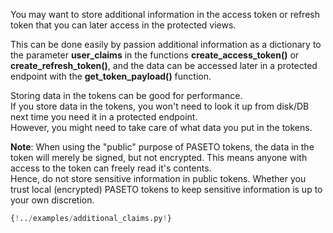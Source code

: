 You may want to store additional information in the access token or refresh token that you can later access in the protected views.

This can be done easily by passion additional information as a dictionary to the parameter **user_claims** in the functions **create_access_token()** or **create_refresh_token()**, and the data can be accessed later in a protected endpoint with the **get_token_payload()** function.

Storing data in the tokens can be good for performance.\
If you store data in the tokens, you won't need to look it up from disk/DB next time you need it in a protected endpoint.\
However, you might need to take care of what data you put in the tokens.

**Note**: When using the "public" purpose of PASETO tokens, the data in the token will merely be signed, but not encrypted. This means anyone with access to the token can freely read it's contents.\
Hence, do not store sensitive information in public tokens. Whether you trust local (encrypted) PASETO tokens to keep sensitive information is up to your own discretion.


```python hl_lines="34-35 44"
{!../examples/additional_claims.py!}
```
